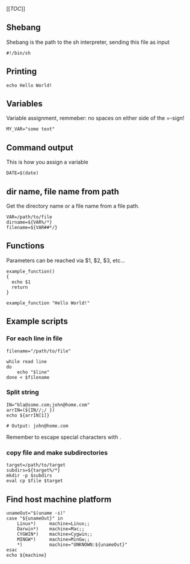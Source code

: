 [[_TOC_]]

## Shebang
Shebang is the path to the sh interpreter, sending this file as input
```console
#!/bin/sh
```

## Printing
```console
echo Hello World!
```

## Variables
Variable assignment, remmeber: no spaces on either side of the =-sign!
```console
MY_VAR="some text"
```

## Command output
This is how you assign a variable
```console
DATE=$(date)
```

## dir name, file name from path
Get the directory name or a file name from a file path.
```console
VAR=/path/to/file
dirname=${VAR%/*}
filename=${VAR##*/}
```

## Functions
Parameters can be reached via $1, $2, $3, etc...
```console
example_function()
{
  echo $1
  return
}

example_function "Hello World!"
```

## Example scripts

### For each line in file
```console
filename="/path/to/file"
 
while read line
do
    echo "$line"
done < $filename
```

### Split string
```console
IN="bla@some.com;john@home.com"
arrIN=(${IN//;/ })
echo ${arrIN[1]}

# Output: john@home.com
```
Remember to escape special characters with \.

### copy file and make subdirectories
```console
target=/path/to/target
subdirs=${target%/*}
mkdir -p $subdirs      
eval cp $file $target
```

## Find host machine platform
```console
unameOut="$(uname -s)"
case "${unameOut}" in
    Linux*)     machine=Linux;;
    Darwin*)    machine=Mac;;
    CYGWIN*)    machine=Cygwin;;
    MINGW*)     machine=MinGw;;
    *)          machine="UNKNOWN:${unameOut}"
esac
echo ${machine}
```

